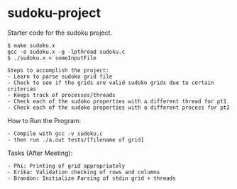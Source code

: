# sudoku-project

Starter code for the sudoku project.

    $ make sudoku.x
    gcc -o sudoku.x -g -lpthread sudoku.c
    $ ./sudoku.x < someInputFile

    Steps to accomplish the project:
    - Learn to parse sudoko grid file
    - Check to see if the grids are valid sudoko grids due to certain criterias
    - Keeps track of processes/threads
    - Check each of the sudoko properties with a different thread for pt1
    - Check each of the sudoko properties with a different process for pt2


How to Run the Program:

    - Compile with gcc -v sudoku.c
    - then run ./a.out tests/[filename of grid]

Tasks (After Meeting):

    - Phi: Printing of grid appropriately
    - Erika: Validation checking of rows and columns 
    - Brandon: Initialize Parsing of stdin grid + threads
